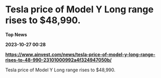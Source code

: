 # Tesla price of Model Y Long range rises to $48,990.
**Top News**

**2023-10-27 00:28**

**https://www.ainvest.com/news/tesla-price-of-model-y-long-range-rises-to-48-990-23101000992a4f324947050b/**

Tesla price of Model Y Long range rises to $48,990.